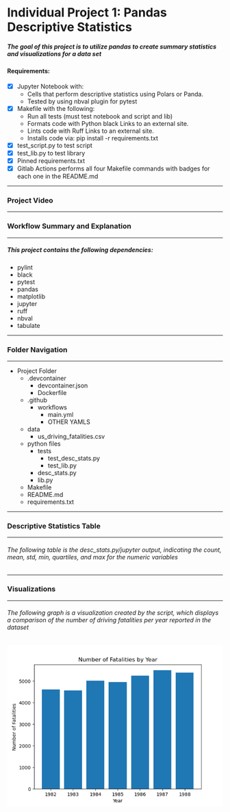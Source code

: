 # **Individual Project 1: Pandas Descriptive Statistics**
##### The goal of this project is to utilize pandas to create summary statistics and visualizations for a data set
#### Requirements:

- [x] Jupyter Notebook with: 
    - Cells that perform descriptive statistics using Polars or Panda.
    - Tested by using nbval plugin for pytest
- [x] Makefile with the following:
    - Run all tests (must test notebook and script and lib)
    - Formats code with Python black Links to an external site.
    - Lints code with Ruff Links to an external site.
    - Installs code via:  pip install -r requirements.txt
- [x] test_script.py to test script
- [x] test_lib.py to test library
- [x] Pinned requirements.txt
- [x] Gitlab Actions performs all four Makefile commands with badges for each one in the README.md

---
### Project Video 
------------
<insert video link>

### Workflow Summary and Explanation
---
##### This project contains the following dependencies:
- pylint 
- black
- pytest
- pandas
- matplotlib
- jupyter
- ruff 
- nbval 
- tabulate 

---
### Folder Navigation
---
- Project Folder
    - .devcontainer
        - devcontainer.json
        - Dockerfile
    - .github
        - workflows
            - main.yml
            - OTHER YAMLS
    - data
        - us_driving_fatalities.csv
    - python files
        - tests
            - test_desc_stats.py
            - test_lib.py
        - desc_stats.py
        - lib.py
    - Makefile
    - README.md
    - requirements.txt
---
### Descriptive Statistics Table
---
###### The following table is the desc_stats.py/jupyter output, indicating the count, mean, std, min, quartiles, and max for the numeric variables


---
### Visualizations
---
###### The following graph is a visualization created by the script, which displays a comparison of the number of driving fatalities per year reported in the dataset

![alt text](outputs/output.png)







